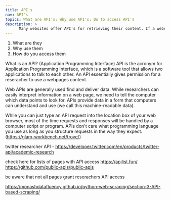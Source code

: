 ```yaml
---
title: API's
nav: API's
topics: What are API's; Why use API's; Do to access API's
description: >
      Many websites offer API's for retrieving their content. If a website has an API, use it.
---
```

1.	What are they
2.	Why use them
3.	How do you access them

What is an API? (Application Programming Interface)
API is the acronym for Application Programming Interface, which is a software tool that allows two applications to talk to each other. 
An API essentially gives permission for a reseracher to use a webpages content.



Web APIs are generally used find and deliver data. While researchers can easily interpret information on a web page, we need to tell the computer which data points to look for. APIs provide data in a form that computers can understand and use (we call this machine-readable data).

While you can just type an API request into the location box of your web browser, most of the time requests and responses will be handled by a computer script or program. APIs don't care what programming language you use as long as you structure requests in the way they expect. (https://glam-workbench.net/trove/)

twitter researcher API - https://developer.twitter.com/en/products/twitter-api/academic-research


check here for lists of pages with API access
https://apilist.fun/
https://github.com/public-apis/public-apis

be aware that not all pages grant reserachers API access

https://monashdatafluency.github.io/python-web-scraping/section-3-API-based-scraping/
